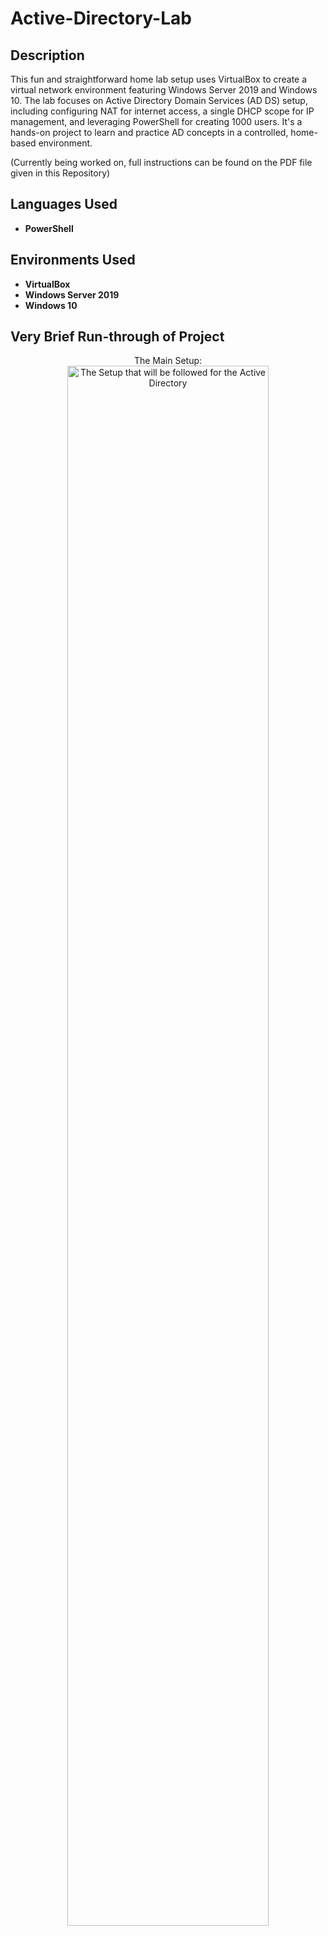 <h1>Active-Directory-Lab</h1>
<h2>Description</h2>
This fun and straightforward home lab setup uses VirtualBox to create a virtual network environment featuring Windows Server 2019 and Windows 10. The lab focuses on Active Directory Domain Services (AD DS) setup, including configuring NAT for internet access, a single DHCP scope for IP management, and leveraging PowerShell for creating 1000 users. It's a hands-on project to learn and practice AD concepts in a controlled, home-based environment.

(Currently being worked on, full instructions can be found on the PDF file given in this Repository)
<br />


<h2>Languages Used</h2>

- <b>PowerShell</b>

<h2>Environments Used </h2>

- <b>VirtualBox</b>
- <b>Windows Server 2019</b>
- <b>Windows 10</b>

<h2>Very Brief Run-through of Project</h2>

<p align="center">
The Main Setup: <br/>
<img src="https://i.imgur.com/a/ZYB86ds.png" height="80%" width="80%" alt="The Setup that will be followed for the Active Directory"/>
<br />
<br />
</p>

<!--
 ```diff
- text in red
+ text in green
! text in orange
# text in gray
@@ text in purple (and bold)@@
```
--!>
